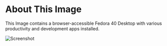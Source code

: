 # About This Image

This Image contains a browser-accessible Fedora 40 Desktop with various productivity and development apps installed.

![Screenshot][Image_Screenshot]

[Image_Screenshot]: https://info.kasmweb.com/hubfs/dockerhub/image-screenshots/fedora-37-desktop.png "Image Screenshot"
